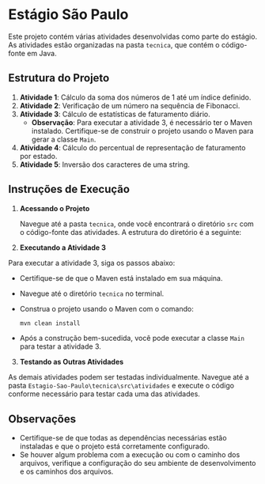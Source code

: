 # Estágio São Paulo

Este projeto contém várias atividades desenvolvidas como parte do estágio. As atividades estão organizadas na pasta `tecnica`, que contém o código-fonte em Java.

## Estrutura do Projeto

1. **Atividade 1**: Cálculo da soma dos números de 1 até um índice definido.
2. **Atividade 2**: Verificação de um número na sequência de Fibonacci.
3. **Atividade 3**: Cálculo de estatísticas de faturamento diário.
    - **Observação**: Para executar a atividade 3, é necessário ter o Maven instalado. Certifique-se de construir o projeto usando o Maven para gerar a classe `Main`.
4. **Atividade 4**: Cálculo do percentual de representação de faturamento por estado.
5. **Atividade 5**: Inversão dos caracteres de uma string.

## Instruções de Execução

1. **Acessando o Projeto**

   Navegue até a pasta `tecnica`, onde você encontrará o diretório `src` com o código-fonte das atividades. A estrutura do diretório é a seguinte:


2. **Executando a Atividade 3**

Para executar a atividade 3, siga os passos abaixo:

- Certifique-se de que o Maven está instalado em sua máquina.
- Navegue até o diretório `tecnica` no terminal.
- Construa o projeto usando o Maven com o comando:

  ```bash
  mvn clean install
  ```

- Após a construção bem-sucedida, você pode executar a classe `Main` para testar a atividade 3.

3. **Testando as Outras Atividades**

As demais atividades podem ser testadas individualmente. Navegue até a pasta `Estagio-Sao-Paulo\tecnica\src\atividades` e execute o código conforme necessário para testar cada uma das atividades.

## Observações

- Certifique-se de que todas as dependências necessárias estão instaladas e que o projeto está corretamente configurado.
- Se houver algum problema com a execução ou com o caminho dos arquivos, verifique a configuração do seu ambiente de desenvolvimento e os caminhos dos arquivos.

